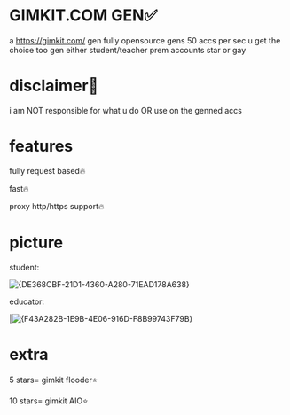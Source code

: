 # GIMKIT.COM GEN✅
a https://gimkit.com/ gen fully opensource gens 50 accs per sec u get the choice too gen either student/teacher prem accounts
star or gay

# disclaimer📕
i am NOT responsible for what u do OR use on the genned accs

# features
fully request based🔥

fast🔥

proxy http/https support🔥


# picture

student:

![{DE368CBF-21D1-4360-A280-71EAD178A638}](https://github.com/user-attachments/assets/3819c1dc-5263-4d8d-b083-91e0b0d7a29b)


educator:

|![{F43A282B-1E9B-4E06-916D-F8B99743F79B}](https://github.com/user-attachments/assets/6d1024cc-e2e4-4a65-9268-5a6f8e20dd32)




# extra

5 stars= gimkit flooder⭐

10 stars= gimkit AIO⭐

